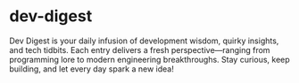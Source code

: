 # dev-digest
Dev Digest is your daily infusion of development wisdom, quirky insights, and tech tidbits. Each entry delivers a fresh perspective—ranging from programming lore to modern engineering breakthroughs. Stay curious, keep building, and let every day spark a new idea!
